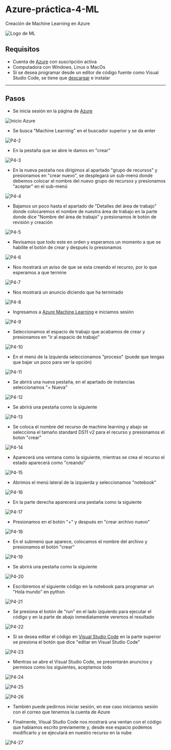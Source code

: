 # Azure-práctica-4-ML
Creación de Machine Learning en Azure

![Logo de ML](https://github.com/AlanAlvaradoR/Azure-practica-4-ML/blob/main/imagenes/ML.jpg)

## Requisitos

- Cuenta de [Azure](https://portal.azure.com/) con suscripción activa
- Computadora con Windows, Linux o MacOs
- Si se desea programar desde un editor de código fuente como Visual Studio Code, se tiene que [descargar](https://code.visualstudio.com/) e instalar

---------------------------------------------------------

## Pasos

- Se inicia sesión en la página de [Azure](https://portal.azure.com/)

![Inicio Azure](https://github.com/AlanAlvaradoR/Azure-practica-4-ML/blob/main/imagenes/inicio%20Azure.PNG)

- Se busca "Machine Learning" en el buscador superior y se da enter

![P4-2](https://github.com/AlanAlvaradoR/Azure-practica-4-ML/blob/main/imagenes/P4-2.PNG)

- En la pestaña que se abre le damos en "crear"

![P4-3](https://github.com/AlanAlvaradoR/Azure-practica-4-ML/blob/main/imagenes/P4-3.PNG)

- En la nueva pestaña nos dirigimos al apartado "grupo de recursos" y presionamos en "crear nuevo", se desplegará un sub-menú donde debemos colocar el nombre del nuevo grupo de recursos y presionamos "aceptar" en el sub-menú

![P4-4](https://github.com/AlanAlvaradoR/Azure-practica-4-ML/blob/main/imagenes/P4-4.PNG)

- Bajamos un poco hasta el apartado de "Detalles del área de trabajo" donde colocaremos el nombre de nuestra área de trabajo en la parte donde dice "Nombre del área de trabajo" y presionamos le botón de revisión y creación

![P4-5](https://github.com/AlanAlvaradoR/Azure-practica-4-ML/blob/main/imagenes/P4-5.PNG)

- Revisamos que todo este en orden y esperamos un momento a que se habilite el botón de crear y después lo presionamos

![P4-6](https://github.com/AlanAlvaradoR/Azure-practica-4-ML/blob/main/imagenes/P4-6.PNG)

- Nos mostrará un aviso de que se esta creando el recurso, por lo que esperamos a que termine

![P4-7](https://github.com/AlanAlvaradoR/Azure-practica-4-ML/blob/main/imagenes/P4-7.PNG)

- Nos mostrará un anuncio diciendo que ha terminado

![P4-8](https://github.com/AlanAlvaradoR/Azure-practica-4-ML/blob/main/imagenes/P4-8.PNG)

- Ingresamos a [Azure Machine Learning](https://ml.azure.com/) e iniciamos sesión

![P4-9](https://github.com/AlanAlvaradoR/Azure-practica-4-ML/blob/main/imagenes/P4-9.PNG)

- Seleccionamos el espacio de trabajo que acabamos de crear y presionamos en "ir al espacio de trabajo"

![P4-10](https://github.com/AlanAlvaradoR/Azure-practica-4-ML/blob/main/imagenes/P4-10.PNG)

- En el menú de la izquierda seleccionamos "proceso" (puede que tengas que bajar un poco para ver la opción)

![P4-11](https://github.com/AlanAlvaradoR/Azure-practica-4-ML/blob/main/imagenes/P4-11.PNG)

- Se abrirá una nueva pestaña, en el apartado de instancias seleccionamos "+ Nueva"

![P4-12](https://github.com/AlanAlvaradoR/Azure-practica-4-ML/blob/main/imagenes/P4-12.PNG)

- Se abrirá una pestaña como la siguiente

![P4-13](https://github.com/AlanAlvaradoR/Azure-practica-4-ML/blob/main/imagenes/P4-13.PNG)

- Se coloca el nombre del recurso de machine learning y abajo se selecciona el tamaño standard DS11 v2 para el recurso y presionamos el boton "crear"

![P4-14](https://github.com/AlanAlvaradoR/Azure-practica-4-ML/blob/main/imagenes/P4-14.PNG)

- Aparecerá una ventana como la siguiente, mientras se crea el recurso el estado aparecerá como "creando"

![P4-15](https://github.com/AlanAlvaradoR/Azure-practica-4-ML/blob/main/imagenes/P4-15.PNG)

- Abrimos el menú lateral de la izquierda y seleccionamos "notebook"

![P4-16](https://github.com/AlanAlvaradoR/Azure-practica-4-ML/blob/main/imagenes/P4-16.PNG)

- En la parte derecha aparecerá una pestaña como la siguiente

![P4-17](https://github.com/AlanAlvaradoR/Azure-practica-4-ML/blob/main/imagenes/P4-17.PNG)

- Presionamos en el botón "+" y después en "crear archivo nuevo"

![P4-18](https://github.com/AlanAlvaradoR/Azure-practica-4-ML/blob/main/imagenes/P4-18.PNG)

- En el submenú que aparece, colocamos el nombre del archivo y presionamos el botón "crear"

![P4-19](https://github.com/AlanAlvaradoR/Azure-practica-4-ML/blob/main/imagenes/P4-19.PNG)

- Se abrirá una pestaña como la siguiente

![P4-20](https://github.com/AlanAlvaradoR/Azure-practica-4-ML/blob/main/imagenes/P4-20.PNG)

- Escribiremos el siguiente código en la notebook para programar un "Hola mundo" en python

![P4-21](https://github.com/AlanAlvaradoR/Azure-practica-4-ML/blob/main/imagenes/P4-21.PNG)

- Se presiona el botón de "run" en el lado izquierdo para ejecutar el código y en la parte de abajo inmediatamente veremos el resultado

![P4-22](https://github.com/AlanAlvaradoR/Azure-practica-4-ML/blob/main/imagenes/P4-22.PNG)

- Si se desea editar el código en [Visual Studio Code](https://code.visualstudio.com/) en la parte superior se presiona el botón que dice "editar en Visual Studio Code"

![P4-23](https://github.com/AlanAlvaradoR/Azure-practica-4-ML/blob/main/imagenes/P4-23.PNG)

- Mientras se abre el Visual Studio Code, se presentarán anuncios y permisos como los siguientes, aceptamos todo

![P4-24](https://github.com/AlanAlvaradoR/Azure-practica-4-ML/blob/main/imagenes/P4-24.PNG)

![P4-25](https://github.com/AlanAlvaradoR/Azure-practica-4-ML/blob/main/imagenes/P4-25.PNG)

![P4-26](https://github.com/AlanAlvaradoR/Azure-practica-4-ML/blob/main/imagenes/P4-26.PNG)

- También puede pedirnos iniciar sesión, en ese caso iniciamos sesión con el correo que tenemos la cuenta de Azure

- Finalmente, Visual Studio Code nos mostrará una ventan con el código que habiamos escrito previamente y, desde ese espacio podemos modificarlo y se ejecutará en nuestro recurso en la nube

![P4-27](https://github.com/AlanAlvaradoR/Azure-practica-4-ML/blob/main/imagenes/P4-27.PNG)
